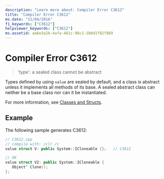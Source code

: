 ```yaml
---
description: "Learn more about: Compiler Error C3612"
title: "Compiler Error C3612"
ms.date: "11/04/2016"
f1_keywords: ["C3612"]
helpviewer_keywords: ["C3612"]
ms.assetid: aa6e3a2b-4afa-481c-98c1-1b6d1f82f869
---
```

# Compiler Error C3612

> 'type': a sealed class cannot be abstract

Types defined by using `value` are sealed by default, and a class is abstract unless it implements all methods of its base. A sealed abstract class can neither be a base class nor can it be instantiated.

For more information, see [Classes and Structs](../../extensions/classes-and-structs-cpp-component-extensions.md).

## Example

The following sample generates C3612:

```cpp
// C3612.cpp
// compile with: /clr /c
value struct V: public System::ICloneable {};   // C3612

// OK
value struct V2: public System::ICloneable {
   Object^ Clone();
};
```
